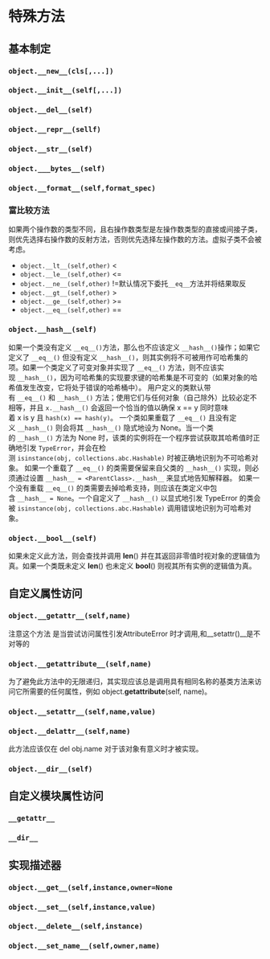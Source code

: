 # 特殊方法

## 基本制定

### `object.__new__(cls[,...])`

### `object.__init__(self[,...])`

### `object.__del__(self)`

### `object.__repr__(sellf)`

### `object.__str__(self)`

### `object.___bytes__(self)`

### `object.__format__(self,format_spec)`

### 富比较方法

如果两个操作数的类型不同，且右操作数类型是左操作数类型的直接或间接子类，则优先选择右操作数的反射方法，否则优先选择左操作数的方法。虚拟子类不会被考虑。



- `object.__lt__(self,other)` <
- `object.__le__(self,other)` <=
- `object.__ne__(self,other)` !=默认情况下委托`__eq__`方法并将结果取反
- `object.__gt__(self,other)` >
- `object.__ge__(self,other)` >=
- `object.__eq__(self,other)` ==

### `object.__hash__(self)`

如果一个类没有定义 `__eq__()`方法，那么也不应该定义 `__hash__()`操作；如果它定义了 `__eq__()` 但没有定义 `__hash__()`，则其实例将不可被用作可哈希集的项。如果一个类定义了可变对象并实现了 `__eq__()` 方法，则不应该实现 `__hash__()`，因为可哈希集的实现要求键的哈希集是不可变的（如果对象的哈希值发生改变，它将处于错误的哈希桶中）。
用户定义的类默认带有 `__eq__()` 和 `__hash__()` 方法；使用它们与任何对象（自己除外）比较必定不相等，并且 `x.__hash__()` 会返回一个恰当的值以确保 x == y 同时意味着 x is y 且 `hash(x) == hash(y)`。
一个类如果重载了 `__eq__()` 且没有定义 `__hash__()` 则会将其 `__hash__()` 隐式地设为 None。当一个类的 `__hash__()` 方法为 None 时，该类的实例将在一个程序尝试获取其哈希值时正确地引发 `TypeError`，并会在检测 `isinstance(obj, collections.abc.Hashable)` 时被正确地识别为不可哈希对象。
如果一个重载了 `__eq__()` 的类需要保留来自父类的 `__hash__()` 实现，则必须通过设置 `__hash__ = <ParentClass>.__hash__` 来显式地告知解释器。
如果一个没有重载 `__eq__()` 的类需要去掉哈希支持，则应该在类定义中包含 `__hash__ = None`。一个自定义了 `__hash__()` 以显式地引发 TypeError 的类会被 `isinstance(obj, collections.abc.Hashable)` 调用错误地识别为可哈希对象。

### `object.__bool__(self)`

如果未定义此方法，则会查找并调用 __len__() 并在其返回非零值时视对象的逻辑值为真。如果一个类既未定义 __len__() 也未定义 __bool__() 则视其所有实例的逻辑值为真。

## 自定义属性访问

### `object.__getattr__(self,name)`

注意这个方法 是当尝试访问属性引发AttributeError 时才调用,和__setattr()__是不对等的

### `object.__getattribute__(self,name)`

为了避免此方法中的无限递归，其实现应该总是调用具有相同名称的基类方法来访问它所需要的任何属性，例如 object.__getattribute__(self, name)。

### `object.__setattr__(self,name,value)`

### `object.__delattr__(self,name)`

此方法应该仅在 del obj.name 对于该对象有意义时才被实现。

### `object.__dir__(self)`

## 自定义模块属性访问

### `__getattr__`

### `__dir__`

### 

## 实现描述器

### `object.__get__(self,instance,owner=None`

### `object.__set__(self,instance,value)`

### `object.__delete__(self,instance)`

### `object.__set_name__(self,owner,name)`

